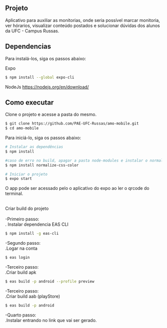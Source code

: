 ## Projeto

Aplicativo para auxiliar as monitorias, onde seria possível marcar monitoria, ver hórarios, visualizar conteúdo  postados e solucionar dúvidas dos alunos da UFC - Campus Russas.

## Dependencias

Para instalá-los, siga os passos abaixo:

Expo
```bash
$ npm install --global expo-cli
```

NodeJs
https://nodejs.org/en/download/

## Como executar

Clone o projeto e acesse a pasta do mesmo.

```bash
$ git clone https://github.com/PAE-UFC-Russas/amo-mobile.git
$ cd amo-mobile
```

Para iniciá-lo, siga os passos abaixo:
```bash
# Instalar as dependências
$ npm install

#caso de erro no build, apagar a pasta node-modules e instalar o normalize-css-color com o seguinte comando 
$ npm install normalize-css-color

# Iniciar o projeto
$ expo start
```
O app pode ser acessado pelo o aplicativo do expo ao ler o qrcode do terminal.

</br>Criar build do projeto</br>
</br>-Primeiro passo: 
 </br>. Instalar dependencia EAS CLI 
  ```bash
  $ npm install -g eas-cli
  ```
  
-Segundo passo:</br>
  .Logar na conta
  ```bash
  $ eas login
  ```
  
-Terceiro passo:</br>
  .Criar build apk
  ```bash
  $ eas build -p android --profile preview
  ```

-Terceiro passo:</br>
  .Criar build aab (playStore)
  ```bash
  $ eas build -p android
  ```

-Quarto passo:</br>
  .Instalar entrando no link que vai ser gerado.
